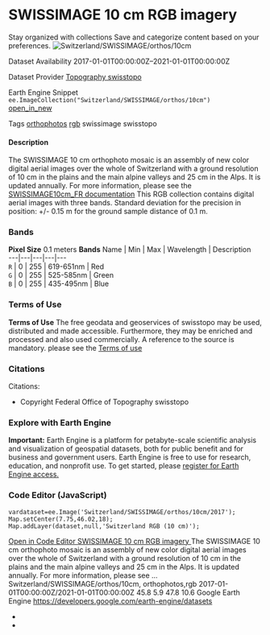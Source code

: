  
#  SWISSIMAGE 10 cm RGB imagery 
Stay organized with collections  Save and categorize content based on your preferences. 
![Switzerland/SWISSIMAGE/orthos/10cm](https://developers.google.com/earth-engine/datasets/images/Switzerland/Switzerland_SWISSIMAGE_orthos_10cm_sample.png) 

Dataset Availability
    2017-01-01T00:00:00Z–2021-01-01T00:00:00Z 

Dataset Provider
     [ Topography swisstopo ](https://www.swisstopo.admin.ch/en/geodata/images/ortho/swissimage10.html) 

Earth Engine Snippet
     `    ee.ImageCollection("Switzerland/SWISSIMAGE/orthos/10cm")   ` [ open_in_new ](https://code.earthengine.google.com/?scriptPath=Examples:Datasets/Switzerland/Switzerland_SWISSIMAGE_orthos_10cm) 

Tags
     [orthophotos](https://developers.google.com/earth-engine/datasets/tags/orthophotos) [rgb](https://developers.google.com/earth-engine/datasets/tags/rgb)
swissimage
swisstopo
#### Description
The SWISSIMAGE 10 cm orthophoto mosaic is an assembly of new color digital aerial images over the whole of Switzerland with a ground resolution of 10 cm in the plains and the main alpine valleys and 25 cm in the Alps. It is updated annually.
For more information, please see the [SWISSIMAGE10cm_FR documentation](https://backend.swisstopo.admin.ch/fileservice/sdweb-docs-prod-swisstopoch-files/files/2023/11/14/a84642dc-5feb-48e5-af6b-55df4ae7a10b.pdf)
This RGB collection contains digital aerial images with three bands. Standard deviation for the precision in position: +/- 0.15 m for the ground sample distance of 0.1 m.
### Bands
**Pixel Size** 0.1 meters 
**Bands**
Name | Min | Max | Wavelength | Description  
---|---|---|---|---  
`R` |  0  |  255  | 619-651nm | Red  
`G` |  0  |  255  | 525-585nm | Green  
`B` |  0  |  255  | 435-495nm | Blue  
### Terms of Use
**Terms of Use**
The free geodata and geoservices of swisstopo may be used, distributed and made accessible. Furthermore, they may be enriched and processed and also used commercially.
A reference to the source is mandatory. please see the [Terms of use](https://www.swisstopo.admin.ch/en/terms-and-conditions)
### Citations
Citations:
  * Copyright Federal Office of Topography swisstopo


### Explore with Earth Engine
**Important:** Earth Engine is a platform for petabyte-scale scientific analysis and visualization of geospatial datasets, both for public benefit and for business and government users. Earth Engine is free to use for research, education, and nonprofit use. To get started, please [register for Earth Engine access.](https://console.cloud.google.com/earth-engine)
### Code Editor (JavaScript)
```
vardataset=ee.Image('Switzerland/SWISSIMAGE/orthos/10cm/2017');
Map.setCenter(7.75,46.02,18);
Map.addLayer(dataset,null,'Switzerland RGB (10 cm)');
```
[ Open in Code Editor ](https://code.earthengine.google.com/?scriptPath=Examples:Datasets/Switzerland/Switzerland_SWISSIMAGE_orthos_10cm)
[ SWISSIMAGE 10 cm RGB imagery ](https://developers.google.com/earth-engine/datasets/catalog/Switzerland_SWISSIMAGE_orthos_10cm)
The SWISSIMAGE 10 cm orthophoto mosaic is an assembly of new color digital aerial images over the whole of Switzerland with a ground resolution of 10 cm in the plains and the main alpine valleys and 25 cm in the Alps. It is updated annually. For more information, please see …
Switzerland/SWISSIMAGE/orthos/10cm, orthophotos,rgb 
2017-01-01T00:00:00Z/2021-01-01T00:00:00Z
45.8 5.9 47.8 10.6 
Google Earth Engine
https://developers.google.com/earth-engine/datasets
  * [ ](https://doi.org/https://www.swisstopo.admin.ch/en/geodata/images/ortho/swissimage10.html)
  * [ ](https://doi.org/https://developers.google.com/earth-engine/datasets/catalog/Switzerland_SWISSIMAGE_orthos_10cm)


